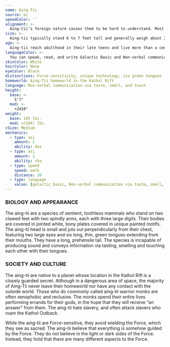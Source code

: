 ```yaml
---
name: Aing-Tii
source: ec
speedColor: ''
alignment: >-
  Aing-tii’s foreign nature causes them to be hard to understand. Most aing-tii tend toward neutral light side, though there are exceptions.
size: >-
  Aing-tii typically stand 6 to 7 feet tall and generally weigh about 200 lbs. Regardless of your position in that range, your size is Medium.
age: >-
  Aing-tii reach adulthood in their late teens and live more than a century.
languageColor: >-
  You can speak, read, and write Galactic Basic and Non-verbal communication via taste, smell, and touch. 
skinColor: White
hairColor: None
eyeColor: Black
distinctions: Force-sensitivity, unique technology, six green tongues
homeworld: Aing-Tii homeworld in the Kathol Rift
language: Non-verbal communication via taste, smell, and touch
height:
  base: >-
    5’7"
  mod: >-
    +2d10"
weight:
  base: 145 lbs.
  mod: x(2d4) lbs.
cSize: Medium
mechanics:
  - type: asi
    amount: 2
    ability: dex
  - type: asi
    amount: 1
    ability: cha
  - type: speed
    speed: walk
    distance: 30
  - type: language
    value: [galactic_basic, Non-verbal communication via taste, smell, and touch]
---
```

### BIOLOGY AND APPEARANCE
The aing-tii are a species of sentient, toothless mammals who stand on two clawed feet with two spindly arms, each with three large digits. Their bodies are covered in jointed white, bony plates covered in unique painted motifs. The aing-tii head is small and juts out perpendicularly from their chest, featuring two large eyes and six long, thin, green tongues extending from their mouths. They have a long, prehensile tail. The species is incapable of producing sound and conveys information via tasting, smelling and touching each other with their tongues.

### SOCIETY AND CULTURE
The aing-tii are native to a planet whose location in the Kathol Rift is a closely guarded secret. Although in a dangerous area of space, the majority of Aing-Tii never leave their homeworld nor have any contact with the outside world. Those who do commonly called aing-tii warrior monks are often xenophobic and reclusive. The monks spend their entire lives performing errands for their gods, in the hope that they will receive “an answer” from them. The aing-tii hate slavery, and often attack slavers who roam the Kathol Outback.

While the aing-tii are Force-sensitive, they avoid wielding the Force, which they see as sacred. The aing-tii believe that everything is somehow guided by the Force. They do not believe in the light or dark sides of the Force. Instead, they hold that there are many different aspects to the Force.
    